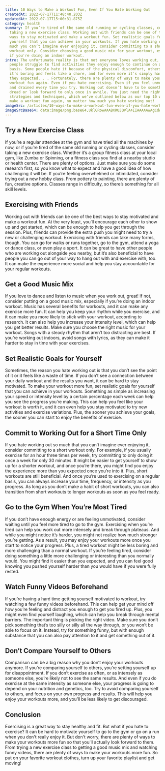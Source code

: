 ```yaml
---
title: 10 Ways to Make a Workout Fun, Even If You Hate Working Out
createdAt: 2022-07-17T11:48:40.203Z
updatedAt: 2022-07-17T15:00:31.875Z
category: health
summary: If you’re tired of the same old running or cycling classes, consider
  taking a new exercise class. Working out with friends can be one of the best
  ways to stay motivated and make a workout fun. Set realistic goals for
  yourself that you can achieve in your workouts. If you hate working out so
  much you can’t imagine ever enjoying it, consider committing to a short
  workout only. Consider choosing a good music mix for your workout, especially
  if you're doing an indoor workout.
intro: The unfortunate reality is that not everyone loves working out, and many
  people struggle to find activities they enjoy enough to continue on a regular
  basis. Some people hate it because of the physical discomfort, others because
  it’s boring and feels like a chore, and for even more it’s simply harder than
  they expected. . . Fortunately, there are plenty of ways to make your next
  workout fun again. Even if you hate exercising. Even if you feel unmotivated
  and drained every time you try. Working out doesn’t have to be something you
  dread or look forward to only once in awhile. You just need the right
  strategies and techniques, which we’ve outlined below as our top 10 ways to
  make a workout fun again, no matter how much you hate working out!
imageSrc: /articles/10-ways-to-make-a-workout-fun-even-if-you-hate-working-out.png
imageSrcBase64: data:image/png;base64,UklGRowAAABXRUJQVlA4IIAAAAAwAgCdASoKAAoAAUAmJbACdLoAAxoqps7bQAD++aQOTMhY63tTbn+s6AbC+eEe9x08DUPWFHkQX/7LKOkMUa0OQ1zFrJnEDSz4/1xKsrWxsz5uCAoHcK2ON//05Fwodf/yjj2nr+bBHo/7KRb91z/45sPEymQtFRkP+ohfLsAAAA==
---
```


## Try a New Exercise Class

If you’re a regular attendee at the gym and have tried all the machines by now, or if you’re tired of the same old running or cycling classes, consider taking a new exercise class. Whether it’s a group fitness class at your local gym, like Zumba or Spinning, or a fitness class you find at a nearby studio or health center. There are plenty of options. Just make sure you do some research first, so you know what to expect and have a good idea of how challenging it will be. If you’re feeling overwhelmed or intimidated, consider trying out a new hobby class. From pottery to painting, there are plenty of fun, creative options. Classes range in difficulty, so there’s something for all skill levels.

## Exercising with Friends

Working out with friends can be one of the best ways to stay motivated and make a workout fun. At the very least, you’ll encourage each other to show up and get started, which can be enough to help you get through the session. Plus, friends can provide the extra push you might need to try a new or challenging workout. Exercising with friends can take many forms, though. You can go for walks or runs together, go to the gym, attend a yoga or dance class, or even play a sport. It can be great to have other people who are working out alongside you nearby, but it’s also beneficial to have people you can go out of your way to hang out with and exercise with, too. It can make the experience more social and help you stay accountable for your regular workouts.

## Get a Good Music Mix

If you love to dance and listen to music when you work out, great! If not, consider putting on a good music mix, especially if you’re doing an indoor workout. Music has several benefits for workouts, and it can make any exercise more fun. It can help you keep your rhythm while you exercise, and it can make you more likely to stick with your workout, according to research. It can also help you increase your intensity level, which can help you get better results. Make sure you choose the right music for your workout. Songs with a steady rhythm that aren’t too distracting are best. If you’re working out indoors, avoid songs with lyrics, as they can make it harder to stay in time with your exercises.

## Set Realistic Goals for Yourself

Sometimes, the reason you hate working out is that you don’t see the point of it or it feels like a waste of time. If you don’t see a connection between your daily workout and the results you want, it can be hard to stay motivated. To make your workout more fun, set realistic goals for yourself that you can achieve in your workouts. Something as simple as increasing your speed or intensity level by a certain percentage each week can help you see the progress you’re making. This can help you feel like your workout is worth it, and it can even help you stay motivated to try new activities and exercise variations. Plus, the sooner you achieve your goals, the sooner you can start to enjoy the benefits of exercise.

## Commit to Working Out for a Short Time Only

If you hate working out so much that you can’t imagine ever enjoying it, consider committing to a short workout only. For example, if you usually exercise for an hour three times per week, try committing to only doing it once a week for only 30 minutes. It might be easier to get yourself to show up for a shorter workout, and once you’re there, you might find you enjoy the experience more than you expected once you’re into it. Plus, short workouts are still beneficial. And once you’re used to exercising on a regular basis, you can always increase your time, frequency, or intensity as you progress. As long as you don’t make a habit of short workouts, you can also transition from short workouts to longer workouts as soon as you feel ready.

## Go to the Gym When You’re Most Tired

If you don’t have enough energy or are feeling unmotivated, consider waiting until you feel more tired to go to the gym. Exercising when you’re tired can help you work out more intensely and break through plateaus. And while you might notice it’s harder, you might not realize how much stronger you’re getting. As a result, you may enjoy your workouts more once you start to notice your progress. Plus, a tired workout might be less boring and more challenging than a normal workout. If you’re feeling tired, consider doing something a little more challenging or interesting than you normally would. You might find it easier than you expected, and you can feel good knowing you pushed yourself harder than you would have if you were fully rested.

## Watch Funny Videos Beforehand

If you’re having a hard time getting yourself motivated to workout, try watching a few funny videos beforehand. This can help get your mind off how you’re feeling and distract you enough to get you fired up. Plus, you might even find yourself laughing, which can help you break through mental barriers. The important thing is picking the right video. Make sure you don’t pick something that’s too silly or silly all the way through, or you won’t be able to focus on it. Instead, try for something funny, but with enough substance that you can also pay attention to it and get something out of it.

## Don’t Compare Yourself to Others

Comparison can be a big reason why you don’t enjoy your workouts anymore. If you’re comparing yourself to others, you’re setting yourself up for disappointment. If you don’t exercise as often, or as intensely as someone else, you’re likely not to see the same results. And even if you do exercise at the same intensity as someone else, your progress is going to depend on your nutrition and genetics, too. Try to avoid comparing yourself to others, and focus on your own progress and results. This will help you enjoy your workouts more, and you’ll be less likely to get discouraged.

## Conclusion

Exercising is a great way to stay healthy and fit. But what if you hate to exercise? It can be hard to motivate yourself to go to the gym or go on a run when you don't really enjoy it. But don't worry, there are plenty of ways to make your workouts more fun so that you'll actually look forward to them. From trying a new exercise class to getting a good music mix and watching funny videos, there are plenty of ways to make your workouts more fun. So put on your favorite workout clothes, turn up your favorite playlist and get moving!
